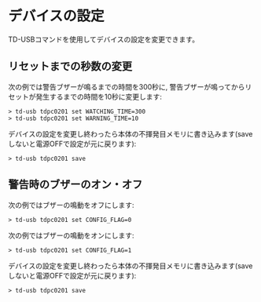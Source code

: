# デバイスの設定

TD-USBコマンドを使用してデバイスの設定を変更できます。

## リセットまでの秒数の変更

次の例では警告ブザーが鳴るまでの時間を300秒に, 警告ブザーが鳴ってからリセットが発生するまでの時間を10秒に変更します:

    > td-usb tdpc0201 set WATCHING_TIME=300
    > td-usb tdpc0201 set WARNING_TIME=10

デバイスの設定を変更し終わったら本体の不揮発目メモリに書き込みます(saveしないと電源OFFで設定が元に戻ります):

    > td-usb tdpc0201 save

## 警告時のブザーのオン・オフ

次の例ではブザーの鳴動をオフにします:

    > td-usb tdpc0201 set CONFIG_FLAG=0

次の例ではブザーの鳴動をオンにします:

    > td-usb tdpc0201 set CONFIG_FLAG=1

デバイスの設定を変更し終わったら本体の不揮発目メモリに書き込みます(saveしないと電源OFFで設定が元に戻ります):

    > td-usb tdpc0201 save

